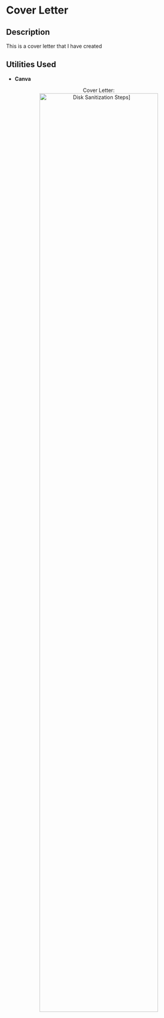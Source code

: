 <h1>Cover Letter</h1>

<h2>Description</h2>
This is a cover letter that I have created
<br />


<h2>Utilities Used</h2>

- <b>Canva</b> 


<p align="center">
Cover Letter: <br/>
<img src="https://i.imgur.com/cQKSQHn.png" height="80%" width="80%" alt="Disk Sanitization Steps]"/>

<!--
 ```diff
- text in red
+ text in green
! text in orange
# text in gray
@@ text in purple (and bold)@@
```
--!>
